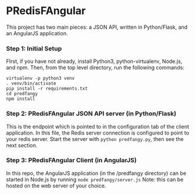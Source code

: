 # PRedisFAngular
This project has two main pieces:  a JSON API, written in Python/Flask, and an AngularJS application.  


### Step 1: Initial Setup
FIrst, if you have not already, install Python3, python-virtualenv, Node.js, and npm.  Then, from the top level directory, run the following commands:
```
virtualenv -p python3 venv
. venv/bin/activate
pip install -r requirements.txt
cd predfangy
npm install
```

### Step 2: PRedisFAngular JSON API server (in Python/Flask)
This is the endpoint which is pointed to in the configuration tab of the client application.  In this file, the Redis server connection is configured to point to your redis server.
Start the server with ```python predfangy.py```, then see the next section.

### Step 3: PRedisFAngular Client (in AngularJS)
In this repo, the AngularJS application (in the /predfangy directory) can be started in Node.js by running 
```node predfangy/server.js```
Note: this can be hosted on the web server of your choice.

